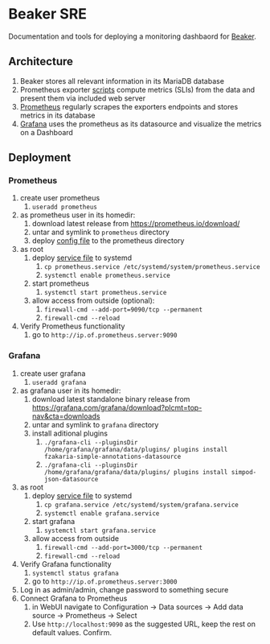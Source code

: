 # Beaker SRE
Documentation and tools for deploying a monitoring dashbaord for [Beaker](https://beaker-project.org/).

## Architecture
1. Beaker stores all relevant information in its MariaDB database
1. Prometheus exporter [scripts](./SLI/) compute metrics (SLIs) from the data and present them via included web server
1. [Prometheus](https://prometheus.io/) regularly scrapes the exporters endpoints and stores metrics in its database
2. [Grafana](https://grafana.com/) uses the prometheus as its datasource and visualize the metrics on a Dashboard 

## Deployment
### Prometheus
1. create user prometheus
   1. `useradd prometheus`
1. as prometheus user in its homedir:
   1. download latest release from https://prometheus.io/download/
   1. untar and symlink to `prometheus` directory
   1. deploy [config file](./prometheus/prometheus.yml) to the prometheus directory
1. as root
   1. deploy [service file](./prometheus/prometheus.service) to systemd
      1. `cp prometheus.service /etc/systemd/system/prometheus.service`
      1. `systemctl enable prometheus.service`
   1. start prometheus
      1. `systemctl start prometheus.service`
   1. allow access from outside (optional):
       1. `firewall-cmd --add-port=9090/tcp --permanent`
       1. `firewall-cmd --reload`
 1. Verify Prometheus functionality
    1. go to `http://ip.of.prometheus.server:9090`
### Grafana
1. create user grafana
   1. `useradd grafana`
1. as grafana user in its homedir:
   1. download latest standalone binary release from https://grafana.com/grafana/download?plcmt=top-nav&cta=downloads
   1. untar and symlink to `grafana` directory
   1. install aditional plugins 
      1. `./grafana-cli --pluginsDir /home/grafana/grafana/data/plugins/ plugins install fzakaria-simple-annotations-datasource`
      1. `./grafana-cli --pluginsDir /home/grafana/grafana/data/plugins/ plugins install simpod-json-datasource`
1. as root
   1. deploy [service file](./grafana/grafana.service) to systemd
      1. `cp grafana.service /etc/systemd/system/grafana.service`
      1. `systemctl enable grafana.service`
   1. start grafana
      1. `systemctl start grafana.service`
   1. allow access from outside
       1. `firewall-cmd --add-port=3000/tcp --permanent`
       1. `firewall-cmd --reload`
1. Verify Grafana functionality
    1. `systemctl status grafana`
    1. go to `http://ip.of.prometheus.server:3000`
1. Log in as admin/admin, change password to something secure
1. Connect Grafana to Prometheus
    1. in WebUI navigate to Configuration -> Data sources -> Add data source -> Prometheus -> Select
    1. Use `http://localhost:9090` as the suggested URL, keep the rest on default values. Confirm.
